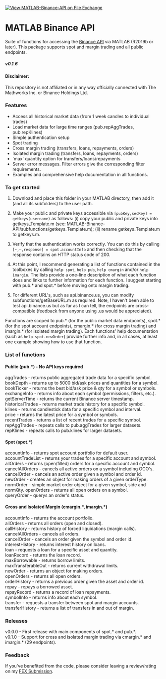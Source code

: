 [![View MATLAB-Binance-API on File Exchange](https://www.mathworks.com/matlabcentral/images/matlab-file-exchange.svg)](https://uk.mathworks.com/matlabcentral/fileexchange/95558-matlab-binance-api)

# MATLAB Binance API

Suite of functions for accessing the [Binance API](https://binance-docs.github.io/apidocs/spot/en/#introduction) via MATLAB (R2019b or later). This package supports spot and margin trading and all public endpoints.

##### v0.1.6

#### Disclaimer:
This repository is not affiliated or in any way officially connected with The Mathworks Inc. or Binance Holdings Ltd.

### Features

* Access all historical market data (from 1 week candles to individual trades)
* Load market data for large time ranges (pub.repAggTrades, pub.repKlines)
* Simple authentication setup
* Spot trading
* Cross margin trading (transfers, loans, repayments, orders)
* Isolated margin trading (transfers, loans, repayments, orders)
* 'max' quantity option for transfers/loans/repayments
* Server error messages. Filter errors give the corresponding filter requirements.
* Examples and comprehensive help documentation in all functions.

### To get started 

1.	Download and place this folder in your MATLAB directory, then add it (and all its subfolders) to the user path. 

2.  Make your public and private keys accessible via `[pubKey,secKey] = getkeys(username)` as follows: (i) copy your public and private keys into getkeys_Template.m (see: MATLAB-Binance-API/subfunctions/getkeys_Template.m); (ii) rename getkeys_Template.m to getkeys.m.

3.  Verify that the authentication works correctly. You can do this by calling `[~,~,response] = spot.accountInfo` and then checking that the response contains an HTTP status code of 200.

4.	At this point, I recommend generating a list of functions contained in the toolboxes by calling `help spot`, `help pub`, `help cmargin` and/or `help imargin`. The lists provide a one-line description of what each function does and links to further information for each function. I suggest starting with pub.* and spot.* before moving onto margin trading. 

5.	For different URL's, such as api.binance.us, you can modify subfunctions/getBaseURL.m as required. Note, I haven't been able to test api.binance.us but as far as I can tell, the endpoints are cross-compatible (feedback from anyone using .us would be appreciated).

Functions are scoped to pub.\* (for the public market data endpoints), spot.* (for the spot account endpoints), cmargin.\* (for cross margin trading) and imargin.\* (for isolated margin trading). Each functions' help documentation (such as `help spot.newOrder`) provide further info and, in all cases, at least one example showing how to use that function.   

### List of functions

#### Public (pub.\*) - No API keys required

aggTrades - returns public aggregated trade data for a specific symbol.   
bookDepth - returns up to 5000 bid/ask prices and quantities for a symbol.   
bookTicker - returns the best bid/ask price & qty for a symbol or symbols.   
exchangeInfo - returns info about each symbol (permissions, filters, etc.).   
getServerTime - returns the current Binance server timestamp.   
historicalTrades - returns market trade history for a specific symbol.   
klines - returns candlestick data for a specific symbol and interval.   
price - returns the latest price for a symbol or symbols.   
recentTrades - returns a list of recent trades for a specific symbol.   
repAggTrades - repeats calls to pub.aggTrades for larger datasets.   
repKlines - repeats calls to pub.klines for larger datasets.   

#### Spot (spot.\*)

accountInfo - returns spot account portfolio for default user.   
accountTradeList - returns your trades for a specific account and symbol.   
allOrders - returns (open/filled) orders for a specific account and symbol.   
cancelAllOrders - cancels all active orders on a symbol including OCO's.   
cancelOrder - cancels an active order given a symbol and order id.   
newOrder - creates an object for making orders of a given orderType.  
normOrder - simple market order object for a given symbol, side and normQty.
openOrders - returns all open orders on a symbol.   
queryOrder - querys an order's status.   

#### Cross and Isolated Margin (cmargin.\*, imargin.\*)

accountInfo - returns the account portfolio.   
allOrders - returns all orders (open and closed).   
callHistory - returns history of forced liquidations (margin calls).   
cancelAllOrders - cancels all orders.   
cancelOrder - cancels an order given the symbol and order id.   
interestHistory - returns interest history on loans.   
loan - requests a loan for a specific asset and quantity.   
loanRecord - returns the loan record.   
maxBorrowable - returns borrow limits.   
maxTransferableOut - returns current withdrawal limits.   
newOrder - returns an object for making orders.   
openOrders - returns all open orders.   
orderHistory - returns a previous order given the asset and order id.   
repay - repays a borrowed asset.   
repayRecord - returns a record of loan repayments.   
symbolInfo - returns info about each symbol.   
transfer - requests a transfer between spot and margin accounts.   
transferHistory - returns a list of transfers in and out of margin. 

### Releases

v0.0.0 - First release with main components of spot.\* and pub.\*.  
v0.1.0 - Support for cross and isolated margin trading via cmargin.\* and imargin.\* (29 endpoints). 

### Feedback

If you've benefited from the code, please consider leaving a review/rating on my [FEX Submission](https://uk.mathworks.com/matlabcentral/fileexchange/95558-matlab-binance-api).
    
